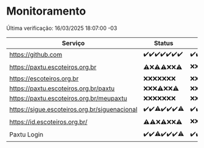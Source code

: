 # Monitoramento

Última verificação: 16/03/2025 18:07:00 -03

|Serviço|Status|Últimas 24h|
|---|---|---|
|https://github.com|<span title="2025-03-09: OK=24">✔️</span><span title="2025-03-10: OK=24">✔️</span><span title="2025-03-11: OK=23">✔️</span><span title="2025-03-12: OK=23">✔️</span><span title="2025-03-13: OK=23">✔️</span><span title="2025-03-14: OK=23">✔️</span><span title="2025-03-15: OK=20">✔️</span>|<span title="15/03/2025 18:08:00 -03 : 200">✔️</span><span title="15/03/2025 19:07:00 -03 : 200">✔️</span><span title="15/03/2025 20:07:00 -03 : 200">✔️</span><span title="15/03/2025 21:46:00 -03 : 200">✔️</span><span title="15/03/2025 23:21:00 -03 : 200">✔️</span><span title="16/03/2025 00:23:00 -03 : 200">✔️</span><span title="16/03/2025 01:10:00 -03 : 200">✔️</span><span title="16/03/2025 02:08:00 -03 : 200">✔️</span><span title="16/03/2025 03:11:00 -03 : 200">✔️</span><span title="16/03/2025 04:07:00 -03 : 200">✔️</span><span title="16/03/2025 05:10:00 -03 : 200">✔️</span><span title="16/03/2025 06:07:00 -03 : 200">✔️</span><span title="16/03/2025 07:08:00 -03 : 200">✔️</span><span title="16/03/2025 08:07:00 -03 : 200">✔️</span><span title="16/03/2025 09:14:00 -03 : 200">✔️</span><span title="16/03/2025 10:13:00 -03 : 200">✔️</span><span title="16/03/2025 11:07:00 -03 : 200">✔️</span><span title="16/03/2025 12:07:00 -03 : 200">✔️</span><span title="16/03/2025 13:08:00 -03 : 200">✔️</span><span title="16/03/2025 14:06:00 -03 : 200">✔️</span><span title="16/03/2025 15:11:00 -03 : 200">✔️</span><span title="16/03/2025 16:06:00 -03 : 200">✔️</span><span title="16/03/2025 17:08:00 -03 : 200">✔️</span><span title="16/03/2025 18:07:00 -03 : 200">✔️</span>|
|https://paxtu.escoteiros.org.br|<span title="2025-03-09: OK=2, Falhas=22">⚠️</span><span title="2025-03-10: Falhas=24">❌</span><span title="2025-03-11: OK=1, Falhas=22">⚠️</span><span title="2025-03-12: OK=2, Falhas=21">⚠️</span><span title="2025-03-13: Falhas=23">❌</span><span title="2025-03-14: Falhas=23">❌</span><span title="2025-03-15: OK=4, Falhas=16">⚠️</span>|<span title="15/03/2025 18:08:00 -03 : 403">❌</span><span title="15/03/2025 19:07:00 -03 : 403">❌</span><span title="15/03/2025 20:07:00 -03 : 403">❌</span><span title="15/03/2025 21:46:00 -03 : 403">❌</span><span title="15/03/2025 23:21:00 -03 : 403">❌</span><span title="16/03/2025 00:23:00 -03 : 403">❌</span><span title="16/03/2025 01:10:00 -03 : 403">❌</span><span title="16/03/2025 02:08:00 -03 : 403">❌</span><span title="16/03/2025 03:11:00 -03 : 403">❌</span><span title="16/03/2025 04:07:00 -03 : 403">❌</span><span title="16/03/2025 05:10:00 -03 : 200">✔️</span><span title="16/03/2025 06:07:00 -03 : 403">❌</span><span title="16/03/2025 07:08:00 -03 : 200">✔️</span><span title="16/03/2025 08:07:00 -03 : 403">❌</span><span title="16/03/2025 09:14:00 -03 : 403">❌</span><span title="16/03/2025 10:13:00 -03 : 403">❌</span><span title="16/03/2025 11:07:00 -03 : 403">❌</span><span title="16/03/2025 12:07:00 -03 : 403">❌</span><span title="16/03/2025 13:08:00 -03 : 403">❌</span><span title="16/03/2025 14:06:00 -03 : 403">❌</span><span title="16/03/2025 15:11:00 -03 : 200">✔️</span><span title="16/03/2025 16:06:00 -03 : 403">❌</span><span title="16/03/2025 17:08:00 -03 : 403">❌</span><span title="16/03/2025 18:07:00 -03 : 403">❌</span>|
|https://escoteiros.org.br|<span title="2025-03-09: Falhas=24">❌</span><span title="2025-03-10: Falhas=24">❌</span><span title="2025-03-11: Falhas=23">❌</span><span title="2025-03-12: Falhas=23">❌</span><span title="2025-03-13: Falhas=23">❌</span><span title="2025-03-14: Falhas=23">❌</span><span title="2025-03-15: Falhas=20">❌</span>|<span title="15/03/2025 18:08:00 -03 : 403">❌</span><span title="15/03/2025 19:07:00 -03 : 403">❌</span><span title="15/03/2025 20:07:00 -03 : 403">❌</span><span title="15/03/2025 21:46:00 -03 : 403">❌</span><span title="15/03/2025 23:21:00 -03 : 403">❌</span><span title="16/03/2025 00:23:00 -03 : 403">❌</span><span title="16/03/2025 01:10:00 -03 : 403">❌</span><span title="16/03/2025 02:08:00 -03 : 403">❌</span><span title="16/03/2025 03:11:00 -03 : 403">❌</span><span title="16/03/2025 04:07:00 -03 : 403">❌</span><span title="16/03/2025 05:10:00 -03 : 403">❌</span><span title="16/03/2025 06:07:00 -03 : 403">❌</span><span title="16/03/2025 07:08:00 -03 : 403">❌</span><span title="16/03/2025 08:07:00 -03 : 403">❌</span><span title="16/03/2025 09:14:00 -03 : 403">❌</span><span title="16/03/2025 10:13:00 -03 : 403">❌</span><span title="16/03/2025 11:07:00 -03 : 403">❌</span><span title="16/03/2025 12:07:00 -03 : 403">❌</span><span title="16/03/2025 13:08:00 -03 : 403">❌</span><span title="16/03/2025 14:06:00 -03 : 403">❌</span><span title="16/03/2025 15:11:00 -03 : 403">❌</span><span title="16/03/2025 16:06:00 -03 : 403">❌</span><span title="16/03/2025 17:08:00 -03 : 403">❌</span><span title="16/03/2025 18:07:00 -03 : 403">❌</span>|
|https://paxtu.escoteiros.org.br/paxtu|<span title="2025-03-09: Falhas=24">❌</span><span title="2025-03-10: Falhas=24">❌</span><span title="2025-03-11: Falhas=23">❌</span><span title="2025-03-12: OK=1, Falhas=22">⚠️</span><span title="2025-03-13: Falhas=23">❌</span><span title="2025-03-14: Falhas=23">❌</span><span title="2025-03-15: OK=1, Falhas=19">⚠️</span>|<span title="15/03/2025 18:08:00 -03 : 403">❌</span><span title="15/03/2025 19:07:00 -03 : 403">❌</span><span title="15/03/2025 20:07:00 -03 : 403">❌</span><span title="15/03/2025 21:46:00 -03 : 403">❌</span><span title="15/03/2025 23:21:00 -03 : 403">❌</span><span title="16/03/2025 00:23:00 -03 : 403">❌</span><span title="16/03/2025 01:10:00 -03 : 403">❌</span><span title="16/03/2025 02:08:00 -03 : 403">❌</span><span title="16/03/2025 03:11:00 -03 : 403">❌</span><span title="16/03/2025 04:07:00 -03 : 403">❌</span><span title="16/03/2025 05:10:00 -03 : 403">❌</span><span title="16/03/2025 06:07:00 -03 : 403">❌</span><span title="16/03/2025 07:08:00 -03 : 403">❌</span><span title="16/03/2025 08:07:00 -03 : 403">❌</span><span title="16/03/2025 09:14:00 -03 : 403">❌</span><span title="16/03/2025 10:13:00 -03 : 403">❌</span><span title="16/03/2025 11:07:00 -03 : 403">❌</span><span title="16/03/2025 12:07:00 -03 : 403">❌</span><span title="16/03/2025 13:08:00 -03 : 403">❌</span><span title="16/03/2025 14:06:00 -03 : 403">❌</span><span title="16/03/2025 15:11:00 -03 : 403">❌</span><span title="16/03/2025 16:06:00 -03 : 403">❌</span><span title="16/03/2025 17:08:00 -03 : 403">❌</span><span title="16/03/2025 18:07:00 -03 : 403">❌</span>|
|https://paxtu.escoteiros.org.br/meupaxtu|<span title="2025-03-09: Falhas=24">❌</span><span title="2025-03-10: Falhas=24">❌</span><span title="2025-03-11: Falhas=23">❌</span><span title="2025-03-12: Falhas=23">❌</span><span title="2025-03-13: Falhas=23">❌</span><span title="2025-03-14: Falhas=23">❌</span><span title="2025-03-15: Falhas=20">❌</span>|<span title="15/03/2025 18:08:00 -03 : 403">❌</span><span title="15/03/2025 19:07:00 -03 : 403">❌</span><span title="15/03/2025 20:07:00 -03 : 403">❌</span><span title="15/03/2025 21:46:00 -03 : 403">❌</span><span title="15/03/2025 23:21:00 -03 : 403">❌</span><span title="16/03/2025 00:23:00 -03 : 403">❌</span><span title="16/03/2025 01:10:00 -03 : 403">❌</span><span title="16/03/2025 02:08:00 -03 : 403">❌</span><span title="16/03/2025 03:11:00 -03 : 403">❌</span><span title="16/03/2025 04:07:00 -03 : 403">❌</span><span title="16/03/2025 05:10:00 -03 : 403">❌</span><span title="16/03/2025 06:07:00 -03 : 403">❌</span><span title="16/03/2025 07:08:00 -03 : 403">❌</span><span title="16/03/2025 08:07:00 -03 : 403">❌</span><span title="16/03/2025 09:14:00 -03 : 403">❌</span><span title="16/03/2025 10:13:00 -03 : 403">❌</span><span title="16/03/2025 11:07:00 -03 : 403">❌</span><span title="16/03/2025 12:07:00 -03 : 403">❌</span><span title="16/03/2025 13:08:00 -03 : 403">❌</span><span title="16/03/2025 14:06:00 -03 : 403">❌</span><span title="16/03/2025 15:11:00 -03 : 403">❌</span><span title="16/03/2025 16:06:00 -03 : 403">❌</span><span title="16/03/2025 17:08:00 -03 : 403">❌</span><span title="16/03/2025 18:07:00 -03 : 403">❌</span>|
|https://sigue.escoteiros.org.br/siguenacional|<span title="2025-03-09: OK=24">✔️</span><span title="2025-03-10: OK=24">✔️</span><span title="2025-03-11: OK=22, Falhas=1">⚠️</span><span title="2025-03-12: OK=23">✔️</span><span title="2025-03-13: OK=23">✔️</span><span title="2025-03-14: OK=23">✔️</span><span title="2025-03-15: OK=19, Falhas=1">⚠️</span>|<span title="15/03/2025 18:08:00 -03 : 200">✔️</span><span title="15/03/2025 19:07:00 -03 : 200">✔️</span><span title="15/03/2025 20:07:00 -03 : 200">✔️</span><span title="15/03/2025 21:46:00 -03 : 200">✔️</span><span title="15/03/2025 23:21:00 -03 : 200">✔️</span><span title="16/03/2025 00:23:00 -03 : 200">✔️</span><span title="16/03/2025 01:10:00 -03 : 200">✔️</span><span title="16/03/2025 02:08:00 -03 : 200">✔️</span><span title="16/03/2025 03:11:00 -03 : 200">✔️</span><span title="16/03/2025 04:07:00 -03 : 200">✔️</span><span title="16/03/2025 05:10:00 -03 : 200">✔️</span><span title="16/03/2025 06:07:00 -03 : 200">✔️</span><span title="16/03/2025 07:08:00 -03 : 200">✔️</span><span title="16/03/2025 08:07:00 -03 : 200">✔️</span><span title="16/03/2025 09:14:00 -03 : 200">✔️</span><span title="16/03/2025 10:13:00 -03 : 200">✔️</span><span title="16/03/2025 11:07:00 -03 : 200">✔️</span><span title="16/03/2025 12:07:00 -03 : 200">✔️</span><span title="16/03/2025 13:08:00 -03 : 200">✔️</span><span title="16/03/2025 14:06:00 -03 : 200">✔️</span><span title="16/03/2025 15:11:00 -03 : 200">✔️</span><span title="16/03/2025 16:06:00 -03 : 200">✔️</span><span title="16/03/2025 17:08:00 -03 : 200">✔️</span><span title="16/03/2025 18:07:00 -03 : 200">✔️</span>|
|https://id.escoteiros.org.br/|<span title="2025-03-09: OK=4, Falhas=20">⚠️</span><span title="2025-03-10: OK=1, Falhas=23">⚠️</span><span title="2025-03-11: Falhas=23">❌</span><span title="2025-03-12: OK=2, Falhas=21">⚠️</span><span title="2025-03-13: Falhas=23">❌</span><span title="2025-03-14: Falhas=23">❌</span><span title="2025-03-15: OK=1, Falhas=19">⚠️</span>|<span title="15/03/2025 18:08:00 -03 : 403">❌</span><span title="15/03/2025 19:07:00 -03 : 403">❌</span><span title="15/03/2025 20:07:00 -03 : 403">❌</span><span title="15/03/2025 21:46:00 -03 : 403">❌</span><span title="15/03/2025 23:21:00 -03 : 403">❌</span><span title="16/03/2025 00:23:00 -03 : 403">❌</span><span title="16/03/2025 01:10:00 -03 : 403">❌</span><span title="16/03/2025 02:08:00 -03 : 403">❌</span><span title="16/03/2025 03:11:00 -03 : 403">❌</span><span title="16/03/2025 04:07:00 -03 : 200">✔️</span><span title="16/03/2025 05:10:00 -03 : 403">❌</span><span title="16/03/2025 06:07:00 -03 : 403">❌</span><span title="16/03/2025 07:08:00 -03 : 403">❌</span><span title="16/03/2025 08:07:00 -03 : 403">❌</span><span title="16/03/2025 09:14:00 -03 : 403">❌</span><span title="16/03/2025 10:13:00 -03 : 403">❌</span><span title="16/03/2025 11:07:00 -03 : 403">❌</span><span title="16/03/2025 12:07:00 -03 : 200">✔️</span><span title="16/03/2025 13:09:00 -03 : 403">❌</span><span title="16/03/2025 14:06:00 -03 : 403">❌</span><span title="16/03/2025 15:11:00 -03 : 403">❌</span><span title="16/03/2025 16:06:00 -03 : 403">❌</span><span title="16/03/2025 17:08:00 -03 : 403">❌</span><span title="16/03/2025 18:07:00 -03 : 403">❌</span>|
|Paxtu Login|<span title="2025-03-09: OK=24">✔️</span><span title="2025-03-10: OK=24">✔️</span><span title="2025-03-11: OK=22, Falhas=1">⚠️</span><span title="2025-03-12: OK=23">✔️</span><span title="2025-03-13: OK=23">✔️</span><span title="2025-03-14: OK=23">✔️</span><span title="2025-03-15: OK=19, Falhas=1">⚠️</span>|<span title="15/03/2025 18:08:00 -03 : 200">✔️</span><span title="15/03/2025 19:07:00 -03 : 200">✔️</span><span title="15/03/2025 20:07:00 -03 : 200">✔️</span><span title="15/03/2025 21:46:00 -03 : 200">✔️</span><span title="15/03/2025 23:21:00 -03 : 200">✔️</span><span title="16/03/2025 00:23:00 -03 : 200">✔️</span><span title="16/03/2025 01:10:00 -03 : 200">✔️</span><span title="16/03/2025 02:08:00 -03 : 200">✔️</span><span title="16/03/2025 03:11:00 -03 : 200">✔️</span><span title="16/03/2025 04:07:00 -03 : 200">✔️</span><span title="16/03/2025 05:10:00 -03 : 200">✔️</span><span title="16/03/2025 06:07:00 -03 : 200">✔️</span><span title="16/03/2025 07:08:00 -03 : 200">✔️</span><span title="16/03/2025 08:07:00 -03 : 200">✔️</span><span title="16/03/2025 09:14:00 -03 : 200">✔️</span><span title="16/03/2025 10:13:00 -03 : 200">✔️</span><span title="16/03/2025 11:07:00 -03 : 200">✔️</span><span title="16/03/2025 12:07:00 -03 : 200">✔️</span><span title="16/03/2025 13:09:00 -03 : 200">✔️</span><span title="16/03/2025 14:06:00 -03 : 200">✔️</span><span title="16/03/2025 15:11:00 -03 : 200">✔️</span><span title="16/03/2025 16:06:00 -03 : 200">✔️</span><span title="16/03/2025 17:08:00 -03 : 200">✔️</span><span title="16/03/2025 18:07:00 -03 : 200">✔️</span>|

